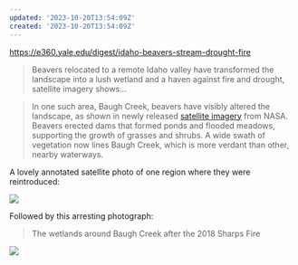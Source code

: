 ```yaml
---
updated: '2023-10-20T13:54:09Z'
created: '2023-10-20T13:54:09Z'
---
```

https://e360.yale.edu/digest/idaho-beavers-stream-drought-fire

> Beavers relocated to a remote Idaho valley have transformed the landscape into a lush wetland and a haven against fire and drought, satellite imagery shows...

> In one such area, Baugh Creek, beavers have visibly altered the landscape, as shown in newly released [satellite imagery](https://earthobservatory.nasa.gov/images/151591/idahos-emerald-refuge) from NASA. Beavers erected dams that formed ponds and flooded meadows, supporting the growth of grasses and shrubs. A wide swath of vegetation now lines Baugh Creek, which is more verdant than other, nearby waterways.⁠

A lovely annotated satellite photo of one region where they were reintroduced:

[](https://e360.yale.edu/assets/site/apbeaversnatclr_oli2_2022175_lrg.jpg)

![](https://e360.yale.edu/assets/site/apbeaversnatclr_oli2_2022175_lrg.jpg)

Followed by this arresting photograph:

> The wetlands around Baugh Creek after the 2018 Sharps Fire

![](https://e360.yale.edu/assets/site/EilfpO1WAAA45H8.jpg)
